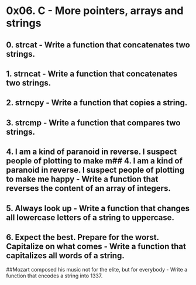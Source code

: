 # 0x06. C - More pointers, arrays and strings
## 0. strcat - Write a function that concatenates two strings.
## 1. strncat - Write a function that concatenates two strings.
## 2. strncpy - Write a function that copies a string.
## 3. strcmp - Write a function that compares two strings.
## 4. I am a kind of paranoid in reverse. I suspect people of plotting to make m## 4. I am a kind of paranoid in reverse. I suspect people of plotting to make me happy - Write a function that reverses the content of an array of integers.
## 5. Always look up - Write a function that changes all lowercase letters of a string to uppercase.
## 6. Expect the best. Prepare for the worst. Capitalize on what comes - Write a function that capitalizes all words of a string.
##Mozart composed his music not for the elite, but for everybody - Write a function that encodes a string into 1337.
##
##
##
##
##
